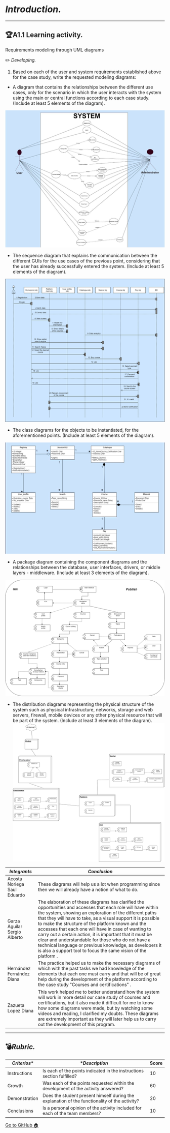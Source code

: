 # *Introduction.*
-----
## 🏆**A1.1 Learning activity.**
Requirements modeling through UML diagrams

✏️ *Developing.*

1. Based on each of the user and system requirements established above for the case study, write the requested modeling diagrams:

* A diagram that contains the relationships between the different use cases, only for the scenario in which the user interacts with the system using the main or central functions according to each case study. (Include at least 5 elements of the diagram).


![uso](https://github.com/acostasaul98/Analisis-Avanzado-de-Software/blob/main/Imagenes/uso.jpg)

* The sequence diagram that explains the communication between the different GUIs for the use cases of the previous point, considering that the user has already successfully entered the system. (Include at least 5 elements of the diagram).

![secu](https://github.com/acostasaul98/Analisis-Avanzado-de-Software/blob/main/Imagenes/secuencia.png)

* The class diagrams for the objects to be instantiated, for the aforementioned points. (Include at least 5 elements of the diagram).

![clases](https://github.com/acostasaul98/Analisis-Avanzado-de-Software/blob/main/Imagenes/clases.jpg)

* A package diagram containing the component diagrams and the relationships between the database, user interfaces, drivers, or middle layers - middleware. (Include at least 3 elements of the diagram).

![com](https://github.com/acostasaul98/Analisis-Avanzado-de-Software/blob/main/Imagenes/componentes.png)
* The distribution diagrams representing the physical structure of the system such as physical infrastructure, networks, storage and web servers, firewall, mobile devices or any other physical resource that will be part of the system. (Include at least 3 elements of the diagram).
![dis](https://github.com/acostasaul98/Analisis-Avanzado-de-Software/blob/main/Imagenes/distribucion.png)





| *Integrants* | *Conclusion* |
| --- | --- |
|Acosta Noriega Saul Eduardo |These diagrams will help us a lot when programming since then we will already have a notion of what to do.
|Garza Aguilar Sergio Alberto| The elaboration of these diagrams has clarified the opportunities and accesses that each role will have within the system, showing an exploration of the different paths that they will have to take, as a visual support it is possible to make the structure of the platform known and the accesses that each one will have in case of wanting to carry out a certain action, it is important that it must be clear and understandable for those who do not have a technical language or previous knowledge, as developers it is also a support tool to focus the same vision of the platform .
|Hernández Fernández Diana  |The practice helped us to make the necessary diagrams of which with the past tasks we had knowledge of the elements that each one must carry and that will be of great help during the development of the platform according to the case study "Courses and certifications" .
|Zazueta Lopez Diana | This work helped me to better understand how the system will work in more detail our case study of courses and certifications, but it also made it difficult for me to know how some diagrams were made, but by watching some videos and reading, I clarified my doubts.  These diagrams are extremely important as they will later help us to carry out the development of this program.

















---
## 💣***Rubric.***


| *Criterios**| **Description* |Score |
| --- | --- |--- |
Instructions|Is each of the points indicated in the instructions section fulfilled?|10
|Growth|Was each of the points requested within the development of the activity answered?|60
|Demonstration|Does the student present himself during the explanation of the functionality of the activity?|20
|Conclusions|Is a personal opinion of the activity included for each of the team members?|10



[Go to GitHub 🏠](https://github.com/acostasaul98/Analisis-Avanzado-de-Software)